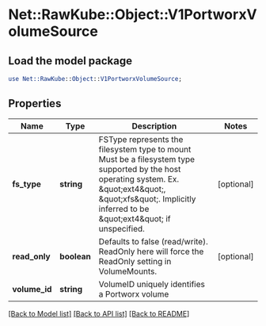 # Net::RawKube::Object::V1PortworxVolumeSource

## Load the model package
```perl
use Net::RawKube::Object::V1PortworxVolumeSource;
```

## Properties
Name | Type | Description | Notes
------------ | ------------- | ------------- | -------------
**fs_type** | **string** | FSType represents the filesystem type to mount Must be a filesystem type supported by the host operating system. Ex. \&quot;ext4\&quot;, \&quot;xfs\&quot;. Implicitly inferred to be \&quot;ext4\&quot; if unspecified. | [optional] 
**read_only** | **boolean** | Defaults to false (read/write). ReadOnly here will force the ReadOnly setting in VolumeMounts. | [optional] 
**volume_id** | **string** | VolumeID uniquely identifies a Portworx volume | 

[[Back to Model list]](../README.md#documentation-for-models) [[Back to API list]](../README.md#documentation-for-api-endpoints) [[Back to README]](../README.md)


